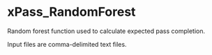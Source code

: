 # xPass_RandomForest
Random forest function used to calculate expected pass completion. 

Input files are comma-delimited text files.
